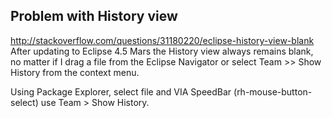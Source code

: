Problem with History view
-------------------------

http://stackoverflow.com/questions/31180220/eclipse-history-view-blank
After updating to Eclipse 4.5 Mars the History view always remains blank, no matter if I drag a file from the Eclipse Navigator or select Team >> Show History from the context menu.



Using Package Explorer, select file and VIA SpeedBar (rh-mouse-button-select) use Team > Show History.